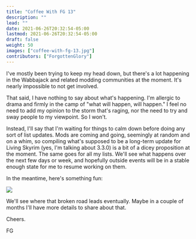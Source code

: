 ```yaml
---
title: "Coffee With FG 13"
description: ""
lead: ""
date: 2021-06-26T20:32:54-05:00
lastmod: 2021-06-26T20:32:54-05:00
draft: false
weight: 50
images: ["coffee-with-fg-13.jpg"]
contributors: ["ForgottenGlory"]
---
```


I've mostly been trying to keep my head down, but there's a lot happening in the Wabbajack and related modding communities at the moment. It's nearly impossible to not get involved. 

That said, I have nothing to say about what's happening. I'm allergic to drama and firmly in the camp of "what will happen, will happen." I feel no need to add my opinion to the storm that's raging, nor the need to try and sway people to my viewpoint. So I won't.

Instead, I'll say that I'm waiting for things to calm down before doing any sort of list updates. Mods are coming and going, seemingly at random and on a whim, so compiling what's supposed to be a long-term update for Living Skyrim (yes, I'm talking about 3.3.0) is a bit of a dicey proposition at the moment. The same goes for all my lists. We'll see what happens over the next few days or week, and hopefully outside events will be in a stable enough state for me to resume working on them.

In the meantime, here's something fun:

<img src="https://i.imgur.com/ZpId1Xl.png"></img>

We'll see where that broken road leads eventually. Maybe in a couple of months I'll have more details to share about that. 

Cheers.

FG